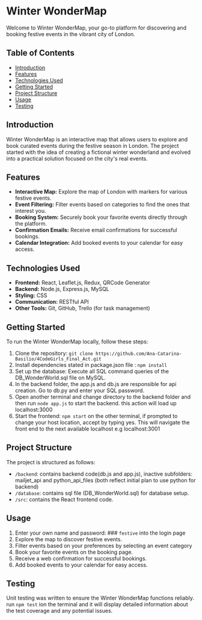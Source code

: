 # Winter WonderMap

Welcome to Winter WonderMap, your go-to platform for discovering and booking festive events in the vibrant city of London.



## Table of Contents

- [Introduction](#introduction)
- [Features](#features)
- [Technologies Used](#technologies-used)
- [Getting Started](#getting-started)
- [Project Structure](#project-structure)
- [Usage](#usage)
- [Testing](#testing)


## Introduction

Winter WonderMap is an interactive map that allows users to explore and book curated events during the festive season in London. The project started with the idea of creating a fictional winter wonderland and evolved into a practical solution focused on the city's real events.



## Features

- **Interactive Map:** Explore the map of London with markers for various festive events.
- **Event Filtering:** Filter events based on categories to find the ones that interest you.
- **Booking System:** Securely book your favorite events directly through the platform.
- **Confirmation Emails:** Receive email confirmations for successful bookings.
- **Calendar Integration:** Add booked events to your calendar for easy access.


## Technologies Used

- **Frontend:** React, Leaflet.js, Redux, QRCode Generator
- **Backend:** Node.js, Express.js, MySQL
- **Styling:** CSS
- **Communication:** RESTful API
- **Other Tools:** Git, GitHub, Trello (for task management)



## Getting Started

To run the Winter WonderMap locally, follow these steps:

1. Clone the repository: `git clone https://github.com/Ana-Catarina-Basilio/4CodeGirls_Final_Act.git`
2. Install dependencies stated in package.json file : `npm install` 
3. Set up the database: Execute all SQL command queries of the DB_WonderWorld.sql file on MySQL.
4. In the backend folder, the app.js and db.js are responsible for api creation. Go to db.py and enter your SQL password.
5. Open another terminal and change directory to the backend folder and then run `node app.js` to start the backend. this action will load up localhost:3000
6. Start the frontend: `npm start` on the other terminal, if prompted to change your host location, accept by typing yes. This will navigate the front end to the next available localhost e.g localhost:3001


## Project Structure

The project is structured as follows:

- `/backend`: contains backend code(db.js and app.js), inactive subfolders: mailjet_api and  python_api_files (both reflect initial plan to use python for backend)
- `/database`: contains sql file (DB_WonderWorld.sql) for database setup.
- `/src`: contains the React frontend code.



## Usage
1. Enter your own name and password: ### `festive` into the login page
1. Explore the map to discover festive events.
2. Filter events based on your preferences by selecting an event category
3. Book your favorite events on the booking page.
4. Receive a web confirmation for successful bookings.
5. Add booked events to your calendar for easy access.



## Testing
Unit testing was written to ensure the Winter WonderMap functions reliably. 
run `npm test` ion the terminal and it will display detailed information about the test coverage and any potential issues.
